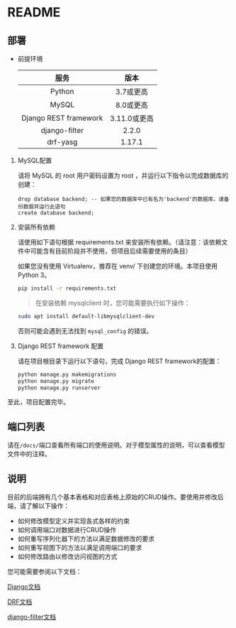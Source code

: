 # README

## 部署

* 前提环境

  |         服务          |     版本     |
  | :-------------------: | :----------: |
  |        Python         |  3.7或更高   |
  |         MySQL         |  8.0或更高   |
  | Django REST framework | 3.11.0或更高 |
  |     django-filter     |    2.2.0     |
  |       drf-yasg        |    1.17.1    |

1. MySQL配置

   请将 MySQL 的 root 用户密码设置为 root ，并运行以下指令以完成数据库的创建：

   ```mysql
   drop database backend; -- 如果您的数据库中已有名为'backend'的数据库，请备份数据并运行此语句
   create database backend;
   ```

2. 安装所有依赖
   
   请使用如下语句根据 requirements.txt 来安装所有依赖。（请注意：该依赖文件中可能含有目前阶段并不使用，但项目后续需要使用的条目）
   
   如果您没有使用 Virtualenv，推荐在 venv/ 下创建您的环境。本项目使用 Python 3。
   
   ```bash
   pip install -r requirements.txt
   ```
   
   > 在安装依赖 mysqlclient 时，您可能需要执行如下操作：
     ```bash
     sudo apt install default-libmysqlclient-dev
     ```
     否则可能会遇到无法找到 `mysql_config` 的错误。
   
3. Django REST framework 配置

   请在项目根目录下运行以下语句，完成 Django REST framework的配置：

   ```bash
   python manage.py makemigrations
   python manage.py migrate
   python manage.py runserver
   ```

至此，项目配置完毕。

## 端口列表

请在`/docs/`端口查看所有端口的使用说明。对于模型属性的说明，可以查看模型文件中的注释。

## 说明

目前的后端拥有几个基本表格和对应表格上原始的CRUD操作。要使用并修改后端，请了解以下操作：

- 如何修改模型定义并实现各式各样的约束
- 如何调用端口对数据进行CRUD操作
- 如何重写序列化器下的方法以满足数据修改的要求
- 如何重写视图下的方法以满足调用端口的要求
- 如何修改路由以修改访问视图的方式

您可能需要参阅以下文档：

[Django文档](https://docs.djangoproject.com/en/3.0/)

[DRF文档](https://www.django-rest-framework.org/)

[django-filter文档](https://django-filter.readthedocs.io/en/stable/index.html)